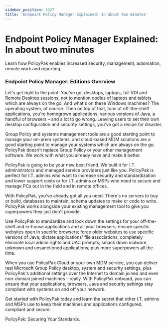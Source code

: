 ```yaml
---
sidebar_position: 4327
title: 'Endpoint Policy Manager Explained: In about two minutes'
---
```


# Endpoint Policy Manager Explained: In about two minutes

Learn how PolicyPak enables increased security, management, automation, remote work and reporting.

### Endpoint Policy Manager: Editions Overview

Let's get right to the point. You've got desktops, laptops, full VDI and Remote Desktop sessions, not to mention oodles of laptops and tablets which are always on the go. And what's on these Windows machines? The operating system, of course. Then on top of that, tons of off-the-shelf applications, you're homegrown applications, various versions of Java, a handful of browsers – and a lot to go wrong. Leaving users to set their own desktop configuration and security settings, you've got a recipe for disaster.

Group Policy and systems management tools are a good starting point to manage your on-prem systems, and cloud-based MDM solutions are a good starting point to manage your systems which are always on the go. PolicyPak doesn't replace Group Policy or your other management software. We work with what you already have and make it better.

PolicyPak is going to be your new best friend. We built it for I.T. administrators and managed service providers just like you. PolicyPak is perfect for I.T. admins who want to increase security and standardization and lower support costs or for I.T. admins or MSPs who need to secure and manage PCs out in the field and in remote offices.

With PolicyPak, you've already got all you need. There's no servers to buy or build, databases to maintain, schema updates to make or code to write. PolicyPak works alongside your existing management tool to give you superpowers they just don't provide.

Use PolicyPak to standardize and lock down the settings for your off-the-shelf and in-house applications and all your browsers; ensure specific websites open in specific browsers; force older websites to use specific versions of Java; dictate applications' file associations; completely eliminate local admin rights and UAC prompts; smack down malware, unknown and unsanctioned applications; plus more superpowers all the time.

When you use PolicyPak Cloud or your own MDM service, you can deliver real Microsoft Group Policy desktop, system and security settings, plus PolicyPak's additional settings over the Internet to domain joined and even non-domain joined machines – really. With PolicyPak onboard, you can ensure that your applications, browsers, Java and security settings stay compliant with systems on and off your network.

Get started with PolicyPak today and learn the secret that other I.T. admins and MSPs use to keep their machines and applications configured, compliant and secure.

PolicyPak: Securing Your Standards.